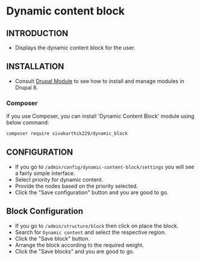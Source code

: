 # Dynamic content block

## INTRODUCTION
- Displays the dynamic content block for the user.

## INSTALLATION
- Consult [Drupal Module](https://www.drupal.org/docs/extending-drupal/installing-modules) to see how to install and manage modules in Drupal 8.

### Composer
If you use Composer, you can install 'Dynamic Content Block' module using below command:
```bash
composer require sivakarthik229/dynamic_block
```

## CONFIGURATION
- If you go to `/admin/config/dynamic-content-block/settings` you will see a fairly simple interface.
- Select priority for dynamic content.
- Provide the nodes based on the priority selected.
- Click the "Save configuration" button and you are good to go.

## Block Configuration
- If you go to `/admin/structure/block` then click on place the block.
- Search for `Dynamic content` and select the respective region.
- Click the "Save block" button.
- Arrange the block according to the required weight.
- Click the "Save blocks" and you are good to go.
